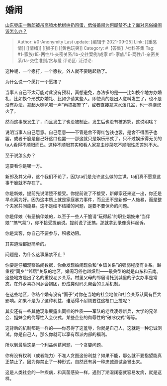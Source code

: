# 婚闹
[山东枣庄一新郎被吊高喷水枪绑树扔鸡蛋，低俗婚闹为何屡禁不止？面对恶俗婚闹该怎么办？](https://www.zhihu.com/question/488434965/answer/2138311727)

> Author: #0-Anonymity
> Last update: [编辑于 2021-09-25]
> Link: [[重感情]] [[情绪]] [[狮子]] [[黄色玩笑]]
> Category: #【答集】/社科答集
> Tag: #1-家族/1E-两性/1-亲密关系/1b-交往案例/成家 #1-家族/1E-两性/1-亲密关系/1a-交往准则/贪与爱
> 评论区:
> 泛讨论:

这种呢，一个愿打，一个愿挨，外人就不要瞎起劲了。

为什么说一个愿打一个愿挨？

当事人自己不太可能对此没有预料，真想避免，办法多的是——比如换个地方办婚礼、比如换个形式办婚礼、比如少请某些人。即使真的是出人意料发生了，也不是没有办法，拿起大喇叭喊一声“再搞报警了”，或者直接拿凉水泼几盆，也一样浇熄火了。

然而这事既发生了，而且发生了也没被制止，发生后也没有被追究，这说明啥？

说明当事人自己愿意。自己愿意——不管是舍不得红包钱也罢，是舍不得面子也罢，或者干脆是自己好这口也罢——那这就只是娱乐形式了，只不过娱乐得无关的ta人看得不顺眼而已。这种不顺眼其实和看人家拿虫炒菜吃不顺眼性质差别不大。

至于说怎么办？

这要看你是哪一方。

新郎及其父母，这个我们不论了，因为ta们是允许这么做的主谋。ta们真不愿意这事干脆就不存在了。

你是新娘，提前先说清楚不接受。你提前说了不接受，新郎家还来这一出，你还是早点离为好。因为这本质上就是家庭暴力事件，而且还不是新郎一人施暴，而是整个夫家共同施暴。这不是结不结婚的问题，是要不要保命的问题。

你是伴娘（有恶搞伴娘的，以至于一些人干脆请“玩得起”的职业娼妓来“当伴娘”“搞气氛”），你不接受提前说。提前说了还搞，那就拿到录像资料起诉。

你是宾客，你自己不要参与，积极劝阻。

其实道理都挺简单的。

问题是，为什么这事屡禁不止？

你要是仔细观察婚闹数据，你会发现婚闹现象和“乡谊关系”的强弱程度有关系。越重视“同乡”“邻居”关系的地区，婚闹习俗也越炽烈——最典型的就是山东和云南。这些地方是出了名的重视老乡关系。村里父母的邻居请托到城里的子女办事是常态，在外乡喜办同乡会抱团，形成类似码头帮会的关系机制。

在这些地区，你结个婚有没有“面子”对你在当地的社会地位和社会关系认同有巨大影响。如果不是为了这种利益，谁活得不耐烦要往这枪口上撞呢？

其实还有一些其他现象展露出同样的性质——军队的老兵凌辱新兵，大学的兄弟会、姐妹会的侮辱性入会仪式，某些企业的侮辱性的“破冰仪式”等等。

这背后的机制都是一样的——你忍得了这羞辱，你就是自己人，这就是一种忠诚测试。你是自己人，那么你就可以享有帮派内部的福利。

所以到最后这是一个利益纠葛问题，一个贪婪问题。

你有没有权利（或者能力）不准人贪图这份利益？如果不能，那么就不要指望能真正禁止了。因为你禁止了一种形式，自然还有另一种忠诚测试会冒出来。

这是人类社会的一种疾病，和真菌感染一样，遇到了潮湿闭塞就容易发病，就是这样。
